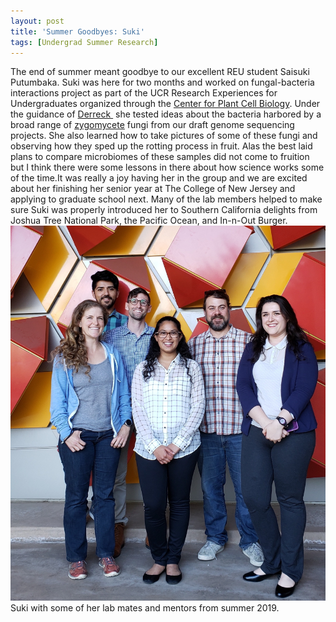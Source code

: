 ```yaml
---
layout: post
title: 'Summer Goodbyes: Suki'
tags: [Undergrad Summer Research]
---
```

The end of summer meant goodbye to our excellent REU student Saisuki Putumbaka. Suki was here for two months and worked on fungal-bacteria interactions project as part of the UCR Research Experiences for Undergraduates organized through the [Center for Plant Cell Biology](https://cepceb.ucr.edu/reu/). Under the guidance of [Derreck ](/members/derreck-carter-house/)&nbsp;she tested ideas about the bacteria harbored by a broad range of [zygomycete](http://zygolife.org) fungi from our draft genome sequencing projects. She also learned how to take pictures of some of these fungi and observing how they sped up the rotting process in fruit. Alas the best laid plans to compare microbiomes of these samples did not come to fruition but I think there were some lessons in there about how science works some of the time.It was really a joy having her in the group and we are excited about her finishing her senior year at The College of New Jersey and applying to graduate school next. Many of the lab members helped to make sure Suki was properly introduced her to Southern California delights from Joshua Tree National Park, the Pacific Ocean, and In-n-Out Burger.
![Saisuki and some of the lab members](/images/wp_upload/2019/09/Saisuki_groupphoto.jpg) Suki with some of her lab mates and mentors from summer 2019.
